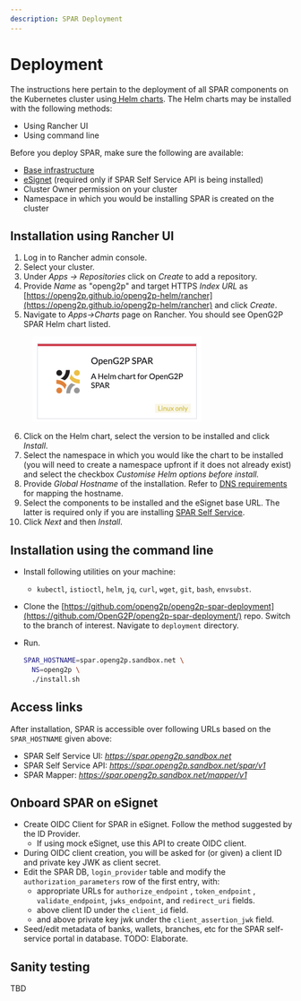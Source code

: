 ```yaml
---
description: SPAR Deployment
---
```


# Deployment

The instructions here pertain to the deployment of all SPAR components on the Kubernetes cluster using[ Helm charts](../deployment/helm-charts.md). The Helm charts may be installed with the following methods:

* Using Rancher UI&#x20;
* Using command line

Before you deploy SPAR, make sure the following are available:

* [Base infrastructure](../deployment/base-infrastructure/)
* [eSignet](../deployment/common-components/esignet.md) (required only if SPAR Self Service API is being installed)
* Cluster Owner permission on your cluster
* Namespace in which you would be installing SPAR is created on the cluster

## Installation using Rancher UI

1. Log in to Rancher admin console.
2. Select your cluster.
3. Under _Apps -> Repositories_ click on _Create_ to add a repository.
4. Provide _Name_ as "openg2p" and target HTTPS _Index URL_ as [https://openg2p.github.io/openg2p-helm/rancher](https://openg2p.github.io/openg2p-helm/rancher) and click _Create_.
5. &#x20;Navigate to _Apps->Charts_ page on Rancher. You should see OpenG2P SPAR Helm chart listed.

<div align="left">

<figure><img src="../.gitbook/assets/spar-chart-on-rancher.png" alt="" width="302"><figcaption></figcaption></figure>

</div>

6. Click on the Helm chart, select the version to be installed and click _Install_.
7. Select the namespace in which you would like the chart to be installed (you will need to create a namespace upfront if it does not already exist) and select the checkbox _Customise Helm options before install._
8. Provide _Global Hostname_ of the installation. Refer to [DNS requirements](../deployment/hardware-requirements.md#dns-requirements) for mapping the hostname.
9. Select the components to be installed and the eSignet base URL. The latter is required only if you are installing [SPAR Self Service](features/spar-self-service.md). &#x20;
10. Click _Next_ and then _Install_.  &#x20;

## Installation using the command line

* Install following utilities on your machine:
  * `kubectl`, `istioctl`, `helm`, `jq`, `curl`, `wget`, `git`, `bash`, `envsubst`.
* Clone the [https://github.com/openg2p/openg2p-spar-deployment](https://github.com/OpenG2P/openg2p-spar-deployment/) repo. Switch to the branch of interest.  Navigate to `deployment` directory.
*   Run.&#x20;

    ```bash
    SPAR_HOSTNAME=spar.openg2p.sandbox.net \
      NS=openg2p \
      ./install.sh
    ```

## Access links

After installation, SPAR is accessible over following URLs based on the `SPAR_HOSTNAME` given above:

* SPAR Self Service UI:  _https://spar.openg2p.sandbox.net_
* SPAR Self Service API: _https://spar.openg2p.sandbox.net/spar/v1_
* SPAR Mapper: _https://spar.openg2p.sandbox.net/mapper/v1_

## Onboard SPAR on eSignet

* Create OIDC Client for SPAR in eSignet. Follow the method suggested by the ID Provider.
  * If using mock eSignet, use this API to create OIDC client.
* During OIDC client creation, you will be asked for (or given) a client ID and private key JWK as client secret.
* Edit the SPAR DB, `login_provider` table and modify the `authorization_parameters` row of the first entry, with:
  * appropriate URLs for `authorize_endpoint` , `token_endpoint` , `validate_endpoint`, `jwks_endpoint`, and `redirect_uri` fields.
  * above client ID under the `client_id` field.
  * and above private key jwk under the `client_assertion_jwk` field.
* Seed/edit metadata of banks, wallets, branches, etc for the SPAR self-service portal in database. TODO: Elaborate.

## Sanity testing

TBD

